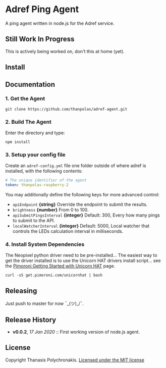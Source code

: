# Adref Ping Agent

A ping agent written in node.js for the Adref service.

## Still Work In Progress

This is actively being worked on, don't this at home (yet).

## Install

## Documentation

### 1. Get the Agent

```
git clone https://github.com/thanpolas/adref-agent.git
```

### 2. Build The Agent

Enter the directory and type:

```
npm install
```

### 3. Setup your config file

Create an `adref-config.yml` file one folder outside of where adref is installed, with the following contents:

```yaml
# The unique identifier of the agent
token: thanpolas-raspberry-2
```

You may additionally define the following keys for more advanced control:

* `apiEndpoint` **{string}** Override the endpoint to submit the results.
* `brightness` **{number}** From 0 to 100.
* `apiSubmitPingsInterval` **{integer}** Default: 300, Every how many pings 
    to submit to the API.
* `localWatcherInterval` **{integer}** Default: 5000, Local watcher that 
    controls the LEDs calculation interval in milliseconds.

### 4. Install System Dependencies

The Neopixel python driver need to be pre-installed... The easiest way to get
the driver installed is to use the Unicorn HAT drivers install script... see the
<a href="http://learn.pimoroni.com/tutorial/unicorn-hat/getting-started-with-unicorn-hat" target="_new">
Pimoroni Getting Started with Unicorn HAT</a> page.

    curl -sS get.pimoroni.com/unicornhat | bash
    
## Releasing

Just push to master for now ¯\_(ツ)_/¯.

## Release History

- **v0.0.2**, *17 Jan 2020* :: First working version of node.js agent.

## License

Copyright Thanasis Polychronakis. [Licensed under the MIT license](/LICENSE)
